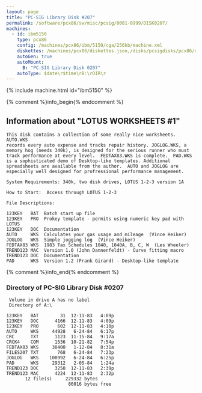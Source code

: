 ```yaml
---
layout: page
title: "PC-SIG Library Disk #207"
permalink: /software/pcx86/sw/misc/pcsig/0001-0999/DISK0207/
machines:
  - id: ibm5150
    type: pcx86
    config: /machines/pcx86/ibm/5150/cga/256kb/machine.xml
    diskettes: /machines/pcx86/diskettes.json,/disks/pcsigdisks/pcx86/diskettes.json
    autoGen: true
    autoMount:
      B: "PC-SIG Library Disk 0207"
    autoType: $date\r$time\rB:\rDIR\r
---
```


{% include machine.html id="ibm5150" %}

{% comment %}info_begin{% endcomment %}

## Information about "LOTUS WORKSHEETS #1"

    This disk contains a collection of some really nice worksheets. AUTO.WKS
    records every auto expense and tracks repair history. JOGLOG.WKS, a
    memory hog (needs 340k), is designed for the serious runner who must
    track performance at every level.  FEDTAX83.WKS is complete.  PAD.WKS
    is a sophisticated demo of Desktop-like templates. Additional
    spreadsheets are available from the author.  AUTO and JOGLOG are
    especially well designed for profressional performance management.
    
    System Requirements: 340k, two disk drives, LOTUS 1-2-3 version 1A
    
    How to Start:  Access through LOTUS 1-2-3
    
    File Descriptions:
    
    123KEY   BAT  Batch start up file
    123KEY   PRO  Prokey template - permits using numeric key pad with LOTUS
    123KEY   DOC  Documentation
    AUTO     WKS  Calculates your gas usage and mileage  (Vince Heiker)
    JOGLOG   WKS  Simple jogging log  (Vince Heiker)
    FEDTAX83 WKS  1983 Tax Schedules 1040, 1040A, B, C, W  (Les Wheeler)
    TREND123 MAC  Version 1.0 (John Dannenfeldt) - Curve fitting macro
    TREND123 DOC  Documentation
    PAD      WKS  Version 1.2 (Frank Girard) - Desktop-like template
{% comment %}info_end{% endcomment %}


### Directory of PC-SIG Library Disk #0207

     Volume in drive A has no label
     Directory of A:\

    123KEY   BAT        31  12-11-83   4:09p
    123KEY   DOC      4166  12-11-83   4:09p
    123KEY   PRO       602  12-11-83   4:10p
    AUTO     WKS     44928   6-24-84   6:17p
    CRC      TXT      1123  11-15-84   9:17a
    CRCK4    COM      1536  10-21-82   7:54p
    FEDTAX83 WKS     38400   1-12-84   8:31a
    FILES207 TXT       768   6-24-84   7:23p
    JOGLOG   WKS    100992   6-24-84   6:25p
    PAD      WKS     29312   2-05-84   1:24a
    TREND123 DOC      3250  12-11-83   2:39p
    TREND123 MAC      4224  12-11-83   2:32p
           12 file(s)     229332 bytes
                           86016 bytes free

